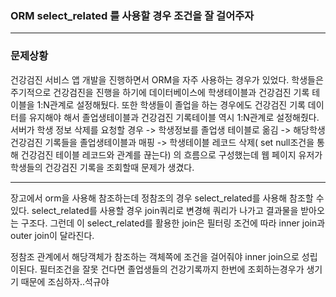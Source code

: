 ###  ORM select_related 를 사용할 경우 조건을 잘 걸어주자
--------------

### 문제상황

건강검진 서비스 앱 개발을 진행하면서 ORM을 자주 사용하는 경우가 있었다. 학생들은 주기적으로 건강검진을 진행을 하기에 데이터베이스에 학생테이블과 건강검진 기록 테이블을 1:N관계로 설정해뒀다. 
또한 학생들이 졸업을 하는 경우에도 건강검진 기록 데이터를 유지해야 해서 졸업생테이블과 건강검진 기록테이블 역시 1:N관계로 설정해줬다.
서버가 학생 정보 삭제를 요청할 경우 -> 학생정보를 졸업생 테이블로 옮김 -> 해당학생 건강검진 기록들을 졸업생테이블과 매핑 -> 학생테이블 레코드 삭제( set null조건을 통해 건강검진 테이블 레코드와 관계를 끊는다)
의 흐름으로 구성했는데 웹 페이지 유저가 학생들의 건강검진 기록을 조회할때 문제가 생겼다.

-----------

장고에서 orm을 사용해 참조하는데 정참조의 경우 select_related를 사용해 참조할 수 있다. select_related를 사용할 경우 join쿼리로 변경해 쿼리가 나가고 결과물을 받아오는 구조다.
그런데 이 select_related를 활용한 join은 필터링 조건에 따라 inner join과 outer join이 달라진다. 



정참조 관계에서 해당객체가 참조하는 객체쪽에 조건을 걸어줘야 inner join으로 성립이된다. 필터조건을 잘못 건다면 졸업생들의 건강기록까지 한번에 조회하는경우가 생기기 때문에 조심하자..석규야

